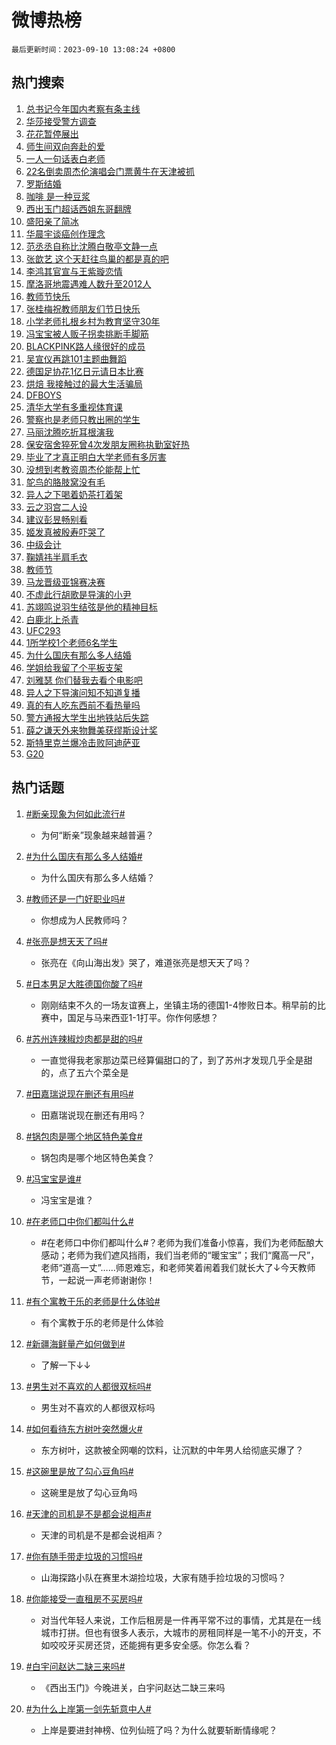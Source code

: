 # 微博热榜

`最后更新时间：2023-09-10 13:08:24 +0800`

## 热门搜索

1. [总书记今年国内考察有条主线](https://m.weibo.cn/search?containerid=100103type%3D1%26t%3D10%26q%3D%23%E6%80%BB%E4%B9%A6%E8%AE%B0%E4%BB%8A%E5%B9%B4%E5%9B%BD%E5%86%85%E8%80%83%E5%AF%9F%E6%9C%89%E6%9D%A1%E4%B8%BB%E7%BA%BF%23&stream_entry_id=51&isnewpage=1&extparam=seat%3D1%26stream_entry_id%3D51%26c_type%3D51%26dgr%3D0%26filter_type%3Drealtimehot%26cate%3D10103%26pos%3D0%26display_time%3D1694322498%26pre_seqid%3D1694322498335027378227)
1. [华莎接受警方调查](https://m.weibo.cn/search?containerid=100103type%3D1%26t%3D10%26q%3D%23%E5%8D%8E%E8%8E%8E%E6%8E%A5%E5%8F%97%E8%AD%A6%E6%96%B9%E8%B0%83%E6%9F%A5%23&stream_entry_id=31&isnewpage=1&extparam=seat%3D1%26flag%3D1%26stream_entry_id%3D31%26c_type%3D31%26band_rank%3D1%26cate%3D5001%26dgr%3D0%26lcate%3D5001%26pos%3D0%26realpos%3D1%26q%3D%2523%25E5%258D%258E%25E8%258E%258E%25E6%258E%25A5%25E5%258F%2597%25E8%25AD%25A6%25E6%2596%25B9%25E8%25B0%2583%25E6%259F%25A5%2523%26filter_type%3Drealtimehot%26display_time%3D1694322498%26pre_seqid%3D1694322498335027378227)
1. [花花暂停展出](https://m.weibo.cn/search?containerid=100103type%3D1%26t%3D10%26q%3D%23%E8%8A%B1%E8%8A%B1%E6%9A%82%E5%81%9C%E5%B1%95%E5%87%BA%23&stream_entry_id=31&isnewpage=1&extparam=seat%3D1%26flag%3D2%26stream_entry_id%3D31%26c_type%3D31%26band_rank%3D2%26cate%3D5001%26dgr%3D0%26lcate%3D5001%26pos%3D1%26realpos%3D2%26q%3D%2523%25E8%258A%25B1%25E8%258A%25B1%25E6%259A%2582%25E5%2581%259C%25E5%25B1%2595%25E5%2587%25BA%2523%26filter_type%3Drealtimehot%26display_time%3D1694322498%26pre_seqid%3D1694322498335027378227)
1. [师生间双向奔赴的爱](https://m.weibo.cn/search?containerid=100103type%3D1%26t%3D10%26q%3D%23%E5%B8%88%E7%94%9F%E9%97%B4%E5%8F%8C%E5%90%91%E5%A5%94%E8%B5%B4%E7%9A%84%E7%88%B1%23&stream_entry_id=31&isnewpage=1&extparam=seat%3D1%26flag%3D32768%26stream_entry_id%3D31%26c_type%3D31%26band_rank%3D3%26cate%3D5001%26dgr%3D0%26lcate%3D5001%26pos%3D2%26realpos%3D3%26q%3D%2523%25E5%25B8%2588%25E7%2594%259F%25E9%2597%25B4%25E5%258F%258C%25E5%2590%2591%25E5%25A5%2594%25E8%25B5%25B4%25E7%259A%2584%25E7%2588%25B1%2523%26filter_type%3Drealtimehot%26display_time%3D1694322498%26pre_seqid%3D1694322498335027378227)
1. [一人一句话表白老师](https://m.weibo.cn/search?containerid=100103type%3D1%26t%3D10%26q%3D%23%E4%B8%80%E4%BA%BA%E4%B8%80%E5%8F%A5%E8%AF%9D%E8%A1%A8%E7%99%BD%E8%80%81%E5%B8%88%23&stream_entry_id=31&isnewpage=1&extparam=seat%3D1%26adid%3D202636%26is_ad_pos%3D1%26c_type%3D31%26band_rank%3D4%26cate%3D5001%26topic_ad%3D6%26dgr%3D0%26filter_type%3Drealtimehot%26lcate%3D5001%26pos%3D3%26q%3D%2523%25E4%25B8%2580%25E4%25BA%25BA%25E4%25B8%2580%25E5%258F%25A5%25E8%25AF%259D%25E8%25A1%25A8%25E7%2599%25BD%25E8%2580%2581%25E5%25B8%2588%2523%26stream_entry_id%3D31%26display_time%3D1694322498%26pre_seqid%3D1694322498335027378227)
1. [22名倒卖周杰伦演唱会门票黄牛在天津被抓](https://m.weibo.cn/search?containerid=100103type%3D1%26t%3D10%26q%3D%2322%E5%90%8D%E5%80%92%E5%8D%96%E5%91%A8%E6%9D%B0%E4%BC%A6%E6%BC%94%E5%94%B1%E4%BC%9A%E9%97%A8%E7%A5%A8%E9%BB%84%E7%89%9B%E5%9C%A8%E5%A4%A9%E6%B4%A5%E8%A2%AB%E6%8A%93%23&stream_entry_id=31&isnewpage=1&extparam=seat%3D1%26flag%3D2%26stream_entry_id%3D31%26c_type%3D31%26band_rank%3D4%26cate%3D5001%26dgr%3D0%26lcate%3D5001%26pos%3D4%26realpos%3D4%26q%3D%252322%25E5%2590%258D%25E5%2580%2592%25E5%258D%2596%25E5%2591%25A8%25E6%259D%25B0%25E4%25BC%25A6%25E6%25BC%2594%25E5%2594%25B1%25E4%25BC%259A%25E9%2597%25A8%25E7%25A5%25A8%25E9%25BB%2584%25E7%2589%259B%25E5%259C%25A8%25E5%25A4%25A9%25E6%25B4%25A5%25E8%25A2%25AB%25E6%258A%2593%2523%26filter_type%3Drealtimehot%26display_time%3D1694322498%26pre_seqid%3D1694322498335027378227)
1. [罗斯结婚](https://m.weibo.cn/search?containerid=100103type%3D1%26t%3D10%26q%3D%23%E7%BD%97%E6%96%AF%E7%BB%93%E5%A9%9A%23&stream_entry_id=31&isnewpage=1&extparam=seat%3D1%26flag%3D1%26stream_entry_id%3D31%26c_type%3D31%26band_rank%3D5%26cate%3D5001%26dgr%3D0%26lcate%3D5001%26pos%3D5%26realpos%3D5%26q%3D%2523%25E7%25BD%2597%25E6%2596%25AF%25E7%25BB%2593%25E5%25A9%259A%2523%26filter_type%3Drealtimehot%26display_time%3D1694322498%26pre_seqid%3D1694322498335027378227)
1. [咖啡 是一种豆浆](https://m.weibo.cn/search?containerid=100103type%3D1%26t%3D10%26q%3D%E5%92%96%E5%95%A1+%E6%98%AF%E4%B8%80%E7%A7%8D%E8%B1%86%E6%B5%86&stream_entry_id=31&isnewpage=1&extparam=seat%3D1%26flag%3D1%26stream_entry_id%3D31%26c_type%3D31%26band_rank%3D6%26cate%3D5001%26dgr%3D0%26lcate%3D5001%26pos%3D6%26realpos%3D6%26q%3D%25E5%2592%2596%25E5%2595%25A1%2520%25E6%2598%25AF%25E4%25B8%2580%25E7%25A7%258D%25E8%25B1%2586%25E6%25B5%2586%26filter_type%3Drealtimehot%26display_time%3D1694322498%26pre_seqid%3D1694322498335027378227)
1. [西出玉门超话西姐东哥翻牌](https://m.weibo.cn/search?containerid=100103type%3D1%26t%3D10%26q%3D%23%E8%A5%BF%E5%87%BA%E7%8E%89%E9%97%A8%E8%B6%85%E8%AF%9D%E8%A5%BF%E5%A7%90%E4%B8%9C%E5%93%A5%E7%BF%BB%E7%89%8C%23&stream_entry_id=31&isnewpage=1&extparam=seat%3D1%26adid%3D202750%26is_ad_pos%3D1%26c_type%3D31%26band_rank%3D7%26cate%3D5001%26dgr%3D0%26lcate%3D5001%26pos%3D7%26filter_type%3Drealtimehot%26q%3D%2523%25E8%25A5%25BF%25E5%2587%25BA%25E7%258E%2589%25E9%2597%25A8%25E8%25B6%2585%25E8%25AF%259D%25E8%25A5%25BF%25E5%25A7%2590%25E4%25B8%259C%25E5%2593%25A5%25E7%25BF%25BB%25E7%2589%258C%2523%26stream_entry_id%3D31%26display_time%3D1694322498%26pre_seqid%3D1694322498335027378227)
1. [盛阳亲了简冰](https://m.weibo.cn/search?containerid=100103type%3D1%26t%3D10%26q%3D%23%E7%9B%9B%E9%98%B3%E4%BA%B2%E4%BA%86%E7%AE%80%E5%86%B0%23&stream_entry_id=31&isnewpage=1&extparam=seat%3D1%26flag%3D1%26stream_entry_id%3D31%26c_type%3D31%26band_rank%3D7%26cate%3D5001%26dgr%3D0%26lcate%3D5001%26pos%3D8%26realpos%3D7%26q%3D%2523%25E7%259B%259B%25E9%2598%25B3%25E4%25BA%25B2%25E4%25BA%2586%25E7%25AE%2580%25E5%2586%25B0%2523%26filter_type%3Drealtimehot%26display_time%3D1694322498%26pre_seqid%3D1694322498335027378227)
1. [华晨宇谈癌创作理念](https://m.weibo.cn/search?containerid=100103type%3D1%26t%3D10%26q%3D%23%E5%8D%8E%E6%99%A8%E5%AE%87%E8%B0%88%E7%99%8C%E5%88%9B%E4%BD%9C%E7%90%86%E5%BF%B5%23&stream_entry_id=31&isnewpage=1&extparam=seat%3D1%26flag%3D1%26stream_entry_id%3D31%26c_type%3D31%26band_rank%3D8%26cate%3D5001%26dgr%3D0%26lcate%3D5001%26pos%3D9%26realpos%3D8%26q%3D%2523%25E5%258D%258E%25E6%2599%25A8%25E5%25AE%2587%25E8%25B0%2588%25E7%2599%258C%25E5%2588%259B%25E4%25BD%259C%25E7%2590%2586%25E5%25BF%25B5%2523%26filter_type%3Drealtimehot%26display_time%3D1694322498%26pre_seqid%3D1694322498335027378227)
1. [范丞丞自称比沈腾白敬亭文静一点](https://m.weibo.cn/search?containerid=100103type%3D1%26t%3D10%26q%3D%E8%8C%83%E4%B8%9E%E4%B8%9E%E8%87%AA%E7%A7%B0%E6%AF%94%E6%B2%88%E8%85%BE%E7%99%BD%E6%95%AC%E4%BA%AD%E6%96%87%E9%9D%99%E4%B8%80%E7%82%B9&stream_entry_id=31&isnewpage=1&extparam=seat%3D1%26flag%3D1%26stream_entry_id%3D31%26c_type%3D31%26band_rank%3D9%26cate%3D5001%26dgr%3D0%26lcate%3D5001%26pos%3D10%26realpos%3D9%26q%3D%25E8%258C%2583%25E4%25B8%259E%25E4%25B8%259E%25E8%2587%25AA%25E7%25A7%25B0%25E6%25AF%2594%25E6%25B2%2588%25E8%2585%25BE%25E7%2599%25BD%25E6%2595%25AC%25E4%25BA%25AD%25E6%2596%2587%25E9%259D%2599%25E4%25B8%2580%25E7%2582%25B9%26filter_type%3Drealtimehot%26display_time%3D1694322498%26pre_seqid%3D1694322498335027378227)
1. [张歆艺 这个天赶往鸟巢的都是真的吧](https://m.weibo.cn/search?containerid=100103type%3D1%26t%3D10%26q%3D%E5%BC%A0%E6%AD%86%E8%89%BA+%E8%BF%99%E4%B8%AA%E5%A4%A9%E8%B5%B6%E5%BE%80%E9%B8%9F%E5%B7%A2%E7%9A%84%E9%83%BD%E6%98%AF%E7%9C%9F%E7%9A%84%E5%90%A7&stream_entry_id=31&isnewpage=1&extparam=seat%3D1%26flag%3D0%26stream_entry_id%3D31%26c_type%3D31%26band_rank%3D10%26cate%3D5001%26dgr%3D0%26lcate%3D5001%26pos%3D11%26realpos%3D10%26q%3D%25E5%25BC%25A0%25E6%25AD%2586%25E8%2589%25BA%2520%25E8%25BF%2599%25E4%25B8%25AA%25E5%25A4%25A9%25E8%25B5%25B6%25E5%25BE%2580%25E9%25B8%259F%25E5%25B7%25A2%25E7%259A%2584%25E9%2583%25BD%25E6%2598%25AF%25E7%259C%259F%25E7%259A%2584%25E5%2590%25A7%26filter_type%3Drealtimehot%26display_time%3D1694322498%26pre_seqid%3D1694322498335027378227)
1. [李鸿其官宣与王紫璇恋情](https://m.weibo.cn/search?containerid=100103type%3D1%26t%3D10%26q%3D%23%E6%9D%8E%E9%B8%BF%E5%85%B6%E5%AE%98%E5%AE%A3%E4%B8%8E%E7%8E%8B%E7%B4%AB%E7%92%87%E6%81%8B%E6%83%85%23&stream_entry_id=31&isnewpage=1&extparam=seat%3D1%26flag%3D0%26stream_entry_id%3D31%26c_type%3D31%26band_rank%3D11%26cate%3D5001%26dgr%3D0%26lcate%3D5001%26pos%3D12%26realpos%3D11%26q%3D%2523%25E6%259D%258E%25E9%25B8%25BF%25E5%2585%25B6%25E5%25AE%2598%25E5%25AE%25A3%25E4%25B8%258E%25E7%258E%258B%25E7%25B4%25AB%25E7%2592%2587%25E6%2581%258B%25E6%2583%2585%2523%26filter_type%3Drealtimehot%26display_time%3D1694322498%26pre_seqid%3D1694322498335027378227)
1. [摩洛哥地震遇难人数升至2012人](https://m.weibo.cn/search?containerid=100103type%3D1%26t%3D10%26q%3D%23%E6%91%A9%E6%B4%9B%E5%93%A5%E5%9C%B0%E9%9C%87%E9%81%87%E9%9A%BE%E4%BA%BA%E6%95%B0%E5%8D%87%E8%87%B32012%E4%BA%BA%23&stream_entry_id=31&isnewpage=1&extparam=seat%3D1%26flag%3D0%26stream_entry_id%3D31%26c_type%3D31%26band_rank%3D12%26cate%3D5001%26dgr%3D0%26lcate%3D5001%26pos%3D13%26realpos%3D12%26q%3D%2523%25E6%2591%25A9%25E6%25B4%259B%25E5%2593%25A5%25E5%259C%25B0%25E9%259C%2587%25E9%2581%2587%25E9%259A%25BE%25E4%25BA%25BA%25E6%2595%25B0%25E5%258D%2587%25E8%2587%25B32012%25E4%25BA%25BA%2523%26filter_type%3Drealtimehot%26display_time%3D1694322498%26pre_seqid%3D1694322498335027378227)
1. [教师节快乐](https://m.weibo.cn/search?containerid=100103type%3D1%26t%3D10%26q%3D%23%E6%95%99%E5%B8%88%E8%8A%82%E5%BF%AB%E4%B9%90%23&stream_entry_id=31&isnewpage=1&extparam=seat%3D1%26flag%3D0%26stream_entry_id%3D31%26c_type%3D31%26band_rank%3D13%26cate%3D5001%26dgr%3D0%26lcate%3D5001%26pos%3D14%26realpos%3D13%26q%3D%2523%25E6%2595%2599%25E5%25B8%2588%25E8%258A%2582%25E5%25BF%25AB%25E4%25B9%2590%2523%26filter_type%3Drealtimehot%26display_time%3D1694322498%26pre_seqid%3D1694322498335027378227)
1. [张桂梅祝教师朋友们节日快乐](https://m.weibo.cn/search?containerid=100103type%3D1%26t%3D10%26q%3D%23%E5%BC%A0%E6%A1%82%E6%A2%85%E7%A5%9D%E6%95%99%E5%B8%88%E6%9C%8B%E5%8F%8B%E4%BB%AC%E8%8A%82%E6%97%A5%E5%BF%AB%E4%B9%90%23&stream_entry_id=31&isnewpage=1&extparam=seat%3D1%26flag%3D32768%26stream_entry_id%3D31%26c_type%3D31%26band_rank%3D14%26cate%3D5001%26dgr%3D0%26lcate%3D5001%26pos%3D15%26realpos%3D14%26q%3D%2523%25E5%25BC%25A0%25E6%25A1%2582%25E6%25A2%2585%25E7%25A5%259D%25E6%2595%2599%25E5%25B8%2588%25E6%259C%258B%25E5%258F%258B%25E4%25BB%25AC%25E8%258A%2582%25E6%2597%25A5%25E5%25BF%25AB%25E4%25B9%2590%2523%26filter_type%3Drealtimehot%26display_time%3D1694322498%26pre_seqid%3D1694322498335027378227)
1. [小学老师扎根乡村为教育坚守30年](https://m.weibo.cn/search?containerid=100103type%3D1%26t%3D10%26q%3D%23%E5%B0%8F%E5%AD%A6%E8%80%81%E5%B8%88%E6%89%8E%E6%A0%B9%E4%B9%A1%E6%9D%91%E4%B8%BA%E6%95%99%E8%82%B2%E5%9D%9A%E5%AE%8830%E5%B9%B4%23&stream_entry_id=31&isnewpage=1&extparam=seat%3D1%26flag%3D32768%26adid%3D202762%26c_type%3D31%26band_rank%3D15%26cate%3D5001%26dgr%3D0%26lcate%3D5001%26pos%3D16%26stream_entry_id%3D31%26realpos%3D15%26q%3D%2523%25E5%25B0%258F%25E5%25AD%25A6%25E8%2580%2581%25E5%25B8%2588%25E6%2589%258E%25E6%25A0%25B9%25E4%25B9%25A1%25E6%259D%2591%25E4%25B8%25BA%25E6%2595%2599%25E8%2582%25B2%25E5%259D%259A%25E5%25AE%258830%25E5%25B9%25B4%2523%26filter_type%3Drealtimehot%26display_time%3D1694322498%26pre_seqid%3D1694322498335027378227)
1. [冯宝宝被人贩子拐卖挑断手脚筋](https://m.weibo.cn/search?containerid=100103type%3D1%26t%3D10%26q%3D%23%E5%86%AF%E5%AE%9D%E5%AE%9D%E8%A2%AB%E4%BA%BA%E8%B4%A9%E5%AD%90%E6%8B%90%E5%8D%96%E6%8C%91%E6%96%AD%E6%89%8B%E8%84%9A%E7%AD%8B%23&stream_entry_id=31&isnewpage=1&extparam=seat%3D1%26flag%3D2%26stream_entry_id%3D31%26c_type%3D31%26band_rank%3D16%26cate%3D5001%26dgr%3D0%26lcate%3D5001%26pos%3D17%26realpos%3D16%26q%3D%2523%25E5%2586%25AF%25E5%25AE%259D%25E5%25AE%259D%25E8%25A2%25AB%25E4%25BA%25BA%25E8%25B4%25A9%25E5%25AD%2590%25E6%258B%2590%25E5%258D%2596%25E6%258C%2591%25E6%2596%25AD%25E6%2589%258B%25E8%2584%259A%25E7%25AD%258B%2523%26filter_type%3Drealtimehot%26display_time%3D1694322498%26pre_seqid%3D1694322498335027378227)
1. [BLACKPINK路人缘很好的成员](https://m.weibo.cn/search?containerid=100103type%3D1%26t%3D10%26q%3D%23BLACKPINK%E8%B7%AF%E4%BA%BA%E7%BC%98%E5%BE%88%E5%A5%BD%E7%9A%84%E6%88%90%E5%91%98%23&stream_entry_id=31&isnewpage=1&extparam=seat%3D1%26flag%3D0%26stream_entry_id%3D31%26c_type%3D31%26band_rank%3D17%26cate%3D5001%26dgr%3D0%26lcate%3D5001%26pos%3D18%26realpos%3D17%26q%3D%2523BLACKPINK%25E8%25B7%25AF%25E4%25BA%25BA%25E7%25BC%2598%25E5%25BE%2588%25E5%25A5%25BD%25E7%259A%2584%25E6%2588%2590%25E5%2591%2598%2523%26filter_type%3Drealtimehot%26display_time%3D1694322498%26pre_seqid%3D1694322498335027378227)
1. [吴宣仪再跳101主题曲舞蹈](https://m.weibo.cn/search?containerid=100103type%3D1%26t%3D10%26q%3D%23%E5%90%B4%E5%AE%A3%E4%BB%AA%E5%86%8D%E8%B7%B3101%E4%B8%BB%E9%A2%98%E6%9B%B2%E8%88%9E%E8%B9%88%23&stream_entry_id=31&isnewpage=1&extparam=seat%3D1%26flag%3D1%26stream_entry_id%3D31%26c_type%3D31%26band_rank%3D18%26cate%3D5001%26dgr%3D0%26lcate%3D5001%26pos%3D19%26realpos%3D18%26q%3D%2523%25E5%2590%25B4%25E5%25AE%25A3%25E4%25BB%25AA%25E5%2586%258D%25E8%25B7%25B3101%25E4%25B8%25BB%25E9%25A2%2598%25E6%259B%25B2%25E8%2588%259E%25E8%25B9%2588%2523%26filter_type%3Drealtimehot%26display_time%3D1694322498%26pre_seqid%3D1694322498335027378227)
1. [德国足协花1亿日元请日本比赛](https://m.weibo.cn/search?containerid=100103type%3D1%26t%3D10%26q%3D%23%E5%BE%B7%E5%9B%BD%E8%B6%B3%E5%8D%8F%E8%8A%B11%E4%BA%BF%E6%97%A5%E5%85%83%E8%AF%B7%E6%97%A5%E6%9C%AC%E6%AF%94%E8%B5%9B%23&stream_entry_id=31&isnewpage=1&extparam=seat%3D1%26flag%3D1%26stream_entry_id%3D31%26c_type%3D31%26band_rank%3D19%26cate%3D5001%26dgr%3D0%26lcate%3D5001%26pos%3D20%26realpos%3D19%26q%3D%2523%25E5%25BE%25B7%25E5%259B%25BD%25E8%25B6%25B3%25E5%258D%258F%25E8%258A%25B11%25E4%25BA%25BF%25E6%2597%25A5%25E5%2585%2583%25E8%25AF%25B7%25E6%2597%25A5%25E6%259C%25AC%25E6%25AF%2594%25E8%25B5%259B%2523%26filter_type%3Drealtimehot%26display_time%3D1694322498%26pre_seqid%3D1694322498335027378227)
1. [烘焙 我接触过的最大生活骗局](https://m.weibo.cn/search?containerid=100103type%3D1%26t%3D10%26q%3D%E7%83%98%E7%84%99+%E6%88%91%E6%8E%A5%E8%A7%A6%E8%BF%87%E7%9A%84%E6%9C%80%E5%A4%A7%E7%94%9F%E6%B4%BB%E9%AA%97%E5%B1%80&stream_entry_id=31&isnewpage=1&extparam=seat%3D1%26flag%3D0%26stream_entry_id%3D31%26c_type%3D31%26band_rank%3D20%26cate%3D5001%26dgr%3D0%26lcate%3D5001%26pos%3D21%26realpos%3D20%26q%3D%25E7%2583%2598%25E7%2584%2599%2520%25E6%2588%2591%25E6%258E%25A5%25E8%25A7%25A6%25E8%25BF%2587%25E7%259A%2584%25E6%259C%2580%25E5%25A4%25A7%25E7%2594%259F%25E6%25B4%25BB%25E9%25AA%2597%25E5%25B1%2580%26filter_type%3Drealtimehot%26display_time%3D1694322498%26pre_seqid%3D1694322498335027378227)
1. [DFBOYS](https://m.weibo.cn/search?containerid=100103type%3D1%26t%3D10%26q%3DDFBOYS&stream_entry_id=31&isnewpage=1&extparam=seat%3D1%26flag%3D0%26stream_entry_id%3D31%26c_type%3D31%26band_rank%3D21%26cate%3D5001%26dgr%3D0%26lcate%3D5001%26pos%3D22%26realpos%3D21%26q%3DDFBOYS%26filter_type%3Drealtimehot%26display_time%3D1694322498%26pre_seqid%3D1694322498335027378227)
1. [清华大学有多重视体育课](https://m.weibo.cn/search?containerid=100103type%3D1%26t%3D10%26q%3D%23%E6%B8%85%E5%8D%8E%E5%A4%A7%E5%AD%A6%E6%9C%89%E5%A4%9A%E9%87%8D%E8%A7%86%E4%BD%93%E8%82%B2%E8%AF%BE%23&stream_entry_id=31&isnewpage=1&extparam=seat%3D1%26flag%3D1%26stream_entry_id%3D31%26c_type%3D31%26band_rank%3D22%26cate%3D5001%26dgr%3D0%26lcate%3D5001%26pos%3D23%26realpos%3D22%26q%3D%2523%25E6%25B8%2585%25E5%258D%258E%25E5%25A4%25A7%25E5%25AD%25A6%25E6%259C%2589%25E5%25A4%259A%25E9%2587%258D%25E8%25A7%2586%25E4%25BD%2593%25E8%2582%25B2%25E8%25AF%25BE%2523%26filter_type%3Drealtimehot%26display_time%3D1694322498%26pre_seqid%3D1694322498335027378227)
1. [警察也是老师只教出圈的学生](https://m.weibo.cn/search?containerid=100103type%3D1%26t%3D10%26q%3D%23%E8%AD%A6%E5%AF%9F%E4%B9%9F%E6%98%AF%E8%80%81%E5%B8%88%E5%8F%AA%E6%95%99%E5%87%BA%E5%9C%88%E7%9A%84%E5%AD%A6%E7%94%9F%23&stream_entry_id=31&isnewpage=1&extparam=seat%3D1%26flag%3D32768%26stream_entry_id%3D31%26c_type%3D31%26band_rank%3D23%26cate%3D5001%26dgr%3D0%26lcate%3D5001%26pos%3D24%26realpos%3D23%26q%3D%2523%25E8%25AD%25A6%25E5%25AF%259F%25E4%25B9%259F%25E6%2598%25AF%25E8%2580%2581%25E5%25B8%2588%25E5%258F%25AA%25E6%2595%2599%25E5%2587%25BA%25E5%259C%2588%25E7%259A%2584%25E5%25AD%25A6%25E7%2594%259F%2523%26filter_type%3Drealtimehot%26display_time%3D1694322498%26pre_seqid%3D1694322498335027378227)
1. [马丽沈腾吃折耳根演我](https://m.weibo.cn/search?containerid=100103type%3D1%26t%3D10%26q%3D%E9%A9%AC%E4%B8%BD%E6%B2%88%E8%85%BE%E5%90%83%E6%8A%98%E8%80%B3%E6%A0%B9%E6%BC%94%E6%88%91&stream_entry_id=31&isnewpage=1&extparam=seat%3D1%26flag%3D0%26stream_entry_id%3D31%26c_type%3D31%26band_rank%3D24%26cate%3D5001%26dgr%3D0%26lcate%3D5001%26pos%3D25%26realpos%3D24%26q%3D%25E9%25A9%25AC%25E4%25B8%25BD%25E6%25B2%2588%25E8%2585%25BE%25E5%2590%2583%25E6%258A%2598%25E8%2580%25B3%25E6%25A0%25B9%25E6%25BC%2594%25E6%2588%2591%26filter_type%3Drealtimehot%26display_time%3D1694322498%26pre_seqid%3D1694322498335027378227)
1. [保安宿舍猝死曾4次发朋友圈称执勤室好热](https://m.weibo.cn/search?containerid=100103type%3D1%26t%3D10%26q%3D%23%E4%BF%9D%E5%AE%89%E5%AE%BF%E8%88%8D%E7%8C%9D%E6%AD%BB%E6%9B%BE4%E6%AC%A1%E5%8F%91%E6%9C%8B%E5%8F%8B%E5%9C%88%E7%A7%B0%E6%89%A7%E5%8B%A4%E5%AE%A4%E5%A5%BD%E7%83%AD%23&stream_entry_id=31&isnewpage=1&extparam=seat%3D1%26flag%3D0%26stream_entry_id%3D31%26c_type%3D31%26band_rank%3D25%26cate%3D5001%26dgr%3D0%26lcate%3D5001%26pos%3D26%26realpos%3D25%26q%3D%2523%25E4%25BF%259D%25E5%25AE%2589%25E5%25AE%25BF%25E8%2588%258D%25E7%258C%259D%25E6%25AD%25BB%25E6%259B%25BE4%25E6%25AC%25A1%25E5%258F%2591%25E6%259C%258B%25E5%258F%258B%25E5%259C%2588%25E7%25A7%25B0%25E6%2589%25A7%25E5%258B%25A4%25E5%25AE%25A4%25E5%25A5%25BD%25E7%2583%25AD%2523%26filter_type%3Drealtimehot%26display_time%3D1694322498%26pre_seqid%3D1694322498335027378227)
1. [毕业了才真正明白大学老师有多厉害](https://m.weibo.cn/search?containerid=100103type%3D1%26t%3D10%26q%3D%E6%AF%95%E4%B8%9A%E4%BA%86%E6%89%8D%E7%9C%9F%E6%AD%A3%E6%98%8E%E7%99%BD%E5%A4%A7%E5%AD%A6%E8%80%81%E5%B8%88%E6%9C%89%E5%A4%9A%E5%8E%89%E5%AE%B3&stream_entry_id=31&isnewpage=1&extparam=seat%3D1%26flag%3D0%26stream_entry_id%3D31%26c_type%3D31%26band_rank%3D26%26cate%3D5001%26dgr%3D0%26lcate%3D5001%26pos%3D27%26realpos%3D26%26q%3D%25E6%25AF%2595%25E4%25B8%259A%25E4%25BA%2586%25E6%2589%258D%25E7%259C%259F%25E6%25AD%25A3%25E6%2598%258E%25E7%2599%25BD%25E5%25A4%25A7%25E5%25AD%25A6%25E8%2580%2581%25E5%25B8%2588%25E6%259C%2589%25E5%25A4%259A%25E5%258E%2589%25E5%25AE%25B3%26filter_type%3Drealtimehot%26display_time%3D1694322498%26pre_seqid%3D1694322498335027378227)
1. [没想到考教资周杰伦能帮上忙](https://m.weibo.cn/search?containerid=100103type%3D1%26t%3D10%26q%3D%23%E6%B2%A1%E6%83%B3%E5%88%B0%E8%80%83%E6%95%99%E8%B5%84%E5%91%A8%E6%9D%B0%E4%BC%A6%E8%83%BD%E5%B8%AE%E4%B8%8A%E5%BF%99%23&stream_entry_id=31&isnewpage=1&extparam=seat%3D1%26flag%3D0%26stream_entry_id%3D31%26c_type%3D31%26band_rank%3D27%26cate%3D5001%26dgr%3D0%26lcate%3D5001%26pos%3D28%26realpos%3D27%26q%3D%2523%25E6%25B2%25A1%25E6%2583%25B3%25E5%2588%25B0%25E8%2580%2583%25E6%2595%2599%25E8%25B5%2584%25E5%2591%25A8%25E6%259D%25B0%25E4%25BC%25A6%25E8%2583%25BD%25E5%25B8%25AE%25E4%25B8%258A%25E5%25BF%2599%2523%26filter_type%3Drealtimehot%26display_time%3D1694322498%26pre_seqid%3D1694322498335027378227)
1. [鸵鸟的胳肢窝没有毛](https://m.weibo.cn/search?containerid=100103type%3D1%26t%3D10%26q%3D%E9%B8%B5%E9%B8%9F%E7%9A%84%E8%83%B3%E8%82%A2%E7%AA%9D%E6%B2%A1%E6%9C%89%E6%AF%9B&stream_entry_id=31&isnewpage=1&extparam=seat%3D1%26flag%3D1%26stream_entry_id%3D31%26c_type%3D31%26band_rank%3D28%26cate%3D5001%26dgr%3D0%26lcate%3D5001%26pos%3D29%26realpos%3D28%26q%3D%25E9%25B8%25B5%25E9%25B8%259F%25E7%259A%2584%25E8%2583%25B3%25E8%2582%25A2%25E7%25AA%259D%25E6%25B2%25A1%25E6%259C%2589%25E6%25AF%259B%26filter_type%3Drealtimehot%26display_time%3D1694322498%26pre_seqid%3D1694322498335027378227)
1. [异人之下喝着奶茶打着架](https://m.weibo.cn/search?containerid=100103type%3D1%26t%3D10%26q%3D%23%E5%BC%82%E4%BA%BA%E4%B9%8B%E4%B8%8B%E5%96%9D%E7%9D%80%E5%A5%B6%E8%8C%B6%E6%89%93%E7%9D%80%E6%9E%B6%23&stream_entry_id=31&isnewpage=1&extparam=seat%3D1%26flag%3D1%26stream_entry_id%3D31%26c_type%3D31%26band_rank%3D29%26cate%3D5001%26dgr%3D0%26lcate%3D5001%26pos%3D30%26realpos%3D29%26q%3D%2523%25E5%25BC%2582%25E4%25BA%25BA%25E4%25B9%258B%25E4%25B8%258B%25E5%2596%259D%25E7%259D%2580%25E5%25A5%25B6%25E8%258C%25B6%25E6%2589%2593%25E7%259D%2580%25E6%259E%25B6%2523%26filter_type%3Drealtimehot%26display_time%3D1694322498%26pre_seqid%3D1694322498335027378227)
1. [云之羽宫二人设](https://m.weibo.cn/search?containerid=100103type%3D1%26t%3D10%26q%3D%E4%BA%91%E4%B9%8B%E7%BE%BD%E5%AE%AB%E4%BA%8C%E4%BA%BA%E8%AE%BE&stream_entry_id=31&isnewpage=1&extparam=seat%3D1%26flag%3D0%26stream_entry_id%3D31%26c_type%3D31%26band_rank%3D30%26cate%3D5001%26dgr%3D0%26lcate%3D5001%26pos%3D31%26realpos%3D30%26q%3D%25E4%25BA%2591%25E4%25B9%258B%25E7%25BE%25BD%25E5%25AE%25AB%25E4%25BA%258C%25E4%25BA%25BA%25E8%25AE%25BE%26filter_type%3Drealtimehot%26display_time%3D1694322498%26pre_seqid%3D1694322498335027378227)
1. [建议彭昱畅别看](https://m.weibo.cn/search?containerid=100103type%3D1%26t%3D10%26q%3D%23%E5%BB%BA%E8%AE%AE%E5%BD%AD%E6%98%B1%E7%95%85%E5%88%AB%E7%9C%8B%23&stream_entry_id=31&isnewpage=1&extparam=seat%3D1%26flag%3D1%26stream_entry_id%3D31%26c_type%3D31%26band_rank%3D31%26cate%3D5001%26dgr%3D0%26lcate%3D5001%26pos%3D32%26realpos%3D31%26q%3D%2523%25E5%25BB%25BA%25E8%25AE%25AE%25E5%25BD%25AD%25E6%2598%25B1%25E7%2595%2585%25E5%2588%25AB%25E7%259C%258B%2523%26filter_type%3Drealtimehot%26display_time%3D1694322498%26pre_seqid%3D1694322498335027378227)
1. [姬发真被殷寿吓哭了](https://m.weibo.cn/search?containerid=100103type%3D1%26t%3D10%26q%3D%E5%A7%AC%E5%8F%91%E7%9C%9F%E8%A2%AB%E6%AE%B7%E5%AF%BF%E5%90%93%E5%93%AD%E4%BA%86&stream_entry_id=31&isnewpage=1&extparam=seat%3D1%26flag%3D0%26stream_entry_id%3D31%26c_type%3D31%26band_rank%3D32%26cate%3D5001%26dgr%3D0%26lcate%3D5001%26pos%3D33%26realpos%3D32%26q%3D%25E5%25A7%25AC%25E5%258F%2591%25E7%259C%259F%25E8%25A2%25AB%25E6%25AE%25B7%25E5%25AF%25BF%25E5%2590%2593%25E5%2593%25AD%25E4%25BA%2586%26filter_type%3Drealtimehot%26display_time%3D1694322498%26pre_seqid%3D1694322498335027378227)
1. [中级会计](https://m.weibo.cn/search?containerid=100103type%3D1%26t%3D10%26q%3D%E4%B8%AD%E7%BA%A7%E4%BC%9A%E8%AE%A1&stream_entry_id=31&isnewpage=1&extparam=seat%3D1%26flag%3D1%26stream_entry_id%3D31%26c_type%3D31%26band_rank%3D33%26cate%3D5001%26dgr%3D0%26lcate%3D5001%26pos%3D34%26realpos%3D33%26q%3D%25E4%25B8%25AD%25E7%25BA%25A7%25E4%25BC%259A%25E8%25AE%25A1%26filter_type%3Drealtimehot%26display_time%3D1694322498%26pre_seqid%3D1694322498335027378227)
1. [鞠婧祎半肩毛衣](https://m.weibo.cn/search?containerid=100103type%3D1%26t%3D10%26q%3D%23%E9%9E%A0%E5%A9%A7%E7%A5%8E%E5%8D%8A%E8%82%A9%E6%AF%9B%E8%A1%A3%23&stream_entry_id=31&isnewpage=1&extparam=seat%3D1%26flag%3D0%26stream_entry_id%3D31%26c_type%3D31%26band_rank%3D34%26cate%3D5001%26dgr%3D0%26lcate%3D5001%26pos%3D35%26realpos%3D34%26q%3D%2523%25E9%259E%25A0%25E5%25A9%25A7%25E7%25A5%258E%25E5%258D%258A%25E8%2582%25A9%25E6%25AF%259B%25E8%25A1%25A3%2523%26filter_type%3Drealtimehot%26display_time%3D1694322498%26pre_seqid%3D1694322498335027378227)
1. [教师节](https://m.weibo.cn/search?containerid=100103type%3D1%26t%3D10%26q%3D%E6%95%99%E5%B8%88%E8%8A%82&stream_entry_id=31&isnewpage=1&extparam=seat%3D1%26flag%3D0%26stream_entry_id%3D31%26c_type%3D31%26band_rank%3D35%26cate%3D5001%26dgr%3D0%26lcate%3D5001%26pos%3D36%26realpos%3D35%26q%3D%25E6%2595%2599%25E5%25B8%2588%25E8%258A%2582%26filter_type%3Drealtimehot%26display_time%3D1694322498%26pre_seqid%3D1694322498335027378227)
1. [马龙晋级亚锦赛决赛](https://m.weibo.cn/search?containerid=100103type%3D1%26t%3D10%26q%3D%23%E9%A9%AC%E9%BE%99%E6%99%8B%E7%BA%A7%E4%BA%9A%E9%94%A6%E8%B5%9B%E5%86%B3%E8%B5%9B%23&stream_entry_id=31&isnewpage=1&extparam=seat%3D1%26flag%3D1%26stream_entry_id%3D31%26c_type%3D31%26band_rank%3D36%26cate%3D5001%26dgr%3D0%26lcate%3D5001%26pos%3D37%26realpos%3D36%26q%3D%2523%25E9%25A9%25AC%25E9%25BE%2599%25E6%2599%258B%25E7%25BA%25A7%25E4%25BA%259A%25E9%2594%25A6%25E8%25B5%259B%25E5%2586%25B3%25E8%25B5%259B%2523%26filter_type%3Drealtimehot%26display_time%3D1694322498%26pre_seqid%3D1694322498335027378227)
1. [不虚此行胡歌是导演的小尹](https://m.weibo.cn/search?containerid=100103type%3D1%26t%3D10%26q%3D%23%E4%B8%8D%E8%99%9A%E6%AD%A4%E8%A1%8C%E8%83%A1%E6%AD%8C%E6%98%AF%E5%AF%BC%E6%BC%94%E7%9A%84%E5%B0%8F%E5%B0%B9%23&stream_entry_id=31&isnewpage=1&extparam=seat%3D1%26flag%3D1%26stream_entry_id%3D31%26c_type%3D31%26band_rank%3D37%26cate%3D5001%26dgr%3D0%26lcate%3D5001%26pos%3D38%26realpos%3D37%26q%3D%2523%25E4%25B8%258D%25E8%2599%259A%25E6%25AD%25A4%25E8%25A1%258C%25E8%2583%25A1%25E6%25AD%258C%25E6%2598%25AF%25E5%25AF%25BC%25E6%25BC%2594%25E7%259A%2584%25E5%25B0%258F%25E5%25B0%25B9%2523%26filter_type%3Drealtimehot%26display_time%3D1694322498%26pre_seqid%3D1694322498335027378227)
1. [苏翊鸣说羽生结弦是他的精神目标](https://m.weibo.cn/search?containerid=100103type%3D1%26t%3D10%26q%3D%23%E8%8B%8F%E7%BF%8A%E9%B8%A3%E8%AF%B4%E7%BE%BD%E7%94%9F%E7%BB%93%E5%BC%A6%E6%98%AF%E4%BB%96%E7%9A%84%E7%B2%BE%E7%A5%9E%E7%9B%AE%E6%A0%87%23&stream_entry_id=31&isnewpage=1&extparam=seat%3D1%26flag%3D32768%26stream_entry_id%3D31%26c_type%3D31%26band_rank%3D38%26cate%3D5001%26dgr%3D0%26lcate%3D5001%26pos%3D39%26realpos%3D38%26q%3D%2523%25E8%258B%258F%25E7%25BF%258A%25E9%25B8%25A3%25E8%25AF%25B4%25E7%25BE%25BD%25E7%2594%259F%25E7%25BB%2593%25E5%25BC%25A6%25E6%2598%25AF%25E4%25BB%2596%25E7%259A%2584%25E7%25B2%25BE%25E7%25A5%259E%25E7%259B%25AE%25E6%25A0%2587%2523%26filter_type%3Drealtimehot%26display_time%3D1694322498%26pre_seqid%3D1694322498335027378227)
1. [白鹿北上杀青](https://m.weibo.cn/search?containerid=100103type%3D1%26t%3D10%26q%3D%23%E7%99%BD%E9%B9%BF%E5%8C%97%E4%B8%8A%E6%9D%80%E9%9D%92%23&stream_entry_id=31&isnewpage=1&extparam=seat%3D1%26flag%3D0%26stream_entry_id%3D31%26c_type%3D31%26band_rank%3D39%26cate%3D5001%26dgr%3D0%26lcate%3D5001%26pos%3D40%26realpos%3D39%26q%3D%2523%25E7%2599%25BD%25E9%25B9%25BF%25E5%258C%2597%25E4%25B8%258A%25E6%259D%2580%25E9%259D%2592%2523%26filter_type%3Drealtimehot%26display_time%3D1694322498%26pre_seqid%3D1694322498335027378227)
1. [UFC293](https://m.weibo.cn/search?containerid=100103type%3D1%26t%3D10%26q%3D%23UFC293%23&stream_entry_id=31&isnewpage=1&extparam=seat%3D1%26flag%3D1%26stream_entry_id%3D31%26c_type%3D31%26band_rank%3D40%26cate%3D5001%26dgr%3D0%26lcate%3D5001%26pos%3D41%26realpos%3D40%26q%3D%2523UFC293%2523%26filter_type%3Drealtimehot%26display_time%3D1694322498%26pre_seqid%3D1694322498335027378227)
1. [1所学校1个老师6名学生](https://m.weibo.cn/search?containerid=100103type%3D1%26t%3D10%26q%3D%231%E6%89%80%E5%AD%A6%E6%A0%A11%E4%B8%AA%E8%80%81%E5%B8%886%E5%90%8D%E5%AD%A6%E7%94%9F%23&stream_entry_id=31&isnewpage=1&extparam=seat%3D1%26flag%3D32768%26stream_entry_id%3D31%26c_type%3D31%26band_rank%3D41%26cate%3D5001%26dgr%3D0%26lcate%3D5001%26pos%3D42%26realpos%3D41%26q%3D%25231%25E6%2589%2580%25E5%25AD%25A6%25E6%25A0%25A11%25E4%25B8%25AA%25E8%2580%2581%25E5%25B8%25886%25E5%2590%258D%25E5%25AD%25A6%25E7%2594%259F%2523%26filter_type%3Drealtimehot%26display_time%3D1694322498%26pre_seqid%3D1694322498335027378227)
1. [为什么国庆有那么多人结婚](https://m.weibo.cn/search?containerid=100103type%3D1%26t%3D10%26q%3D%23%E4%B8%BA%E4%BB%80%E4%B9%88%E5%9B%BD%E5%BA%86%E6%9C%89%E9%82%A3%E4%B9%88%E5%A4%9A%E4%BA%BA%E7%BB%93%E5%A9%9A%23&stream_entry_id=31&isnewpage=1&extparam=seat%3D1%26flag%3D0%26stream_entry_id%3D31%26c_type%3D31%26band_rank%3D42%26cate%3D5001%26dgr%3D0%26lcate%3D5001%26pos%3D43%26realpos%3D42%26q%3D%2523%25E4%25B8%25BA%25E4%25BB%2580%25E4%25B9%2588%25E5%259B%25BD%25E5%25BA%2586%25E6%259C%2589%25E9%2582%25A3%25E4%25B9%2588%25E5%25A4%259A%25E4%25BA%25BA%25E7%25BB%2593%25E5%25A9%259A%2523%26filter_type%3Drealtimehot%26display_time%3D1694322498%26pre_seqid%3D1694322498335027378227)
1. [学姐给我留了个平板支架](https://m.weibo.cn/search?containerid=100103type%3D1%26t%3D10%26q%3D%23%E5%AD%A6%E5%A7%90%E7%BB%99%E6%88%91%E7%95%99%E4%BA%86%E4%B8%AA%E5%B9%B3%E6%9D%BF%E6%94%AF%E6%9E%B6%23&stream_entry_id=31&isnewpage=1&extparam=seat%3D1%26flag%3D0%26stream_entry_id%3D31%26c_type%3D31%26band_rank%3D43%26cate%3D5001%26dgr%3D0%26lcate%3D5001%26pos%3D44%26realpos%3D43%26q%3D%2523%25E5%25AD%25A6%25E5%25A7%2590%25E7%25BB%2599%25E6%2588%2591%25E7%2595%2599%25E4%25BA%2586%25E4%25B8%25AA%25E5%25B9%25B3%25E6%259D%25BF%25E6%2594%25AF%25E6%259E%25B6%2523%26filter_type%3Drealtimehot%26display_time%3D1694322498%26pre_seqid%3D1694322498335027378227)
1. [刘雅瑟 你们替我去看个电影吧](https://m.weibo.cn/search?containerid=100103type%3D1%26t%3D10%26q%3D%E5%88%98%E9%9B%85%E7%91%9F+%E4%BD%A0%E4%BB%AC%E6%9B%BF%E6%88%91%E5%8E%BB%E7%9C%8B%E4%B8%AA%E7%94%B5%E5%BD%B1%E5%90%A7&stream_entry_id=31&isnewpage=1&extparam=seat%3D1%26flag%3D0%26stream_entry_id%3D31%26c_type%3D31%26band_rank%3D44%26cate%3D5001%26dgr%3D0%26lcate%3D5001%26pos%3D45%26realpos%3D44%26q%3D%25E5%2588%2598%25E9%259B%2585%25E7%2591%259F%2520%25E4%25BD%25A0%25E4%25BB%25AC%25E6%259B%25BF%25E6%2588%2591%25E5%258E%25BB%25E7%259C%258B%25E4%25B8%25AA%25E7%2594%25B5%25E5%25BD%25B1%25E5%2590%25A7%26filter_type%3Drealtimehot%26display_time%3D1694322498%26pre_seqid%3D1694322498335027378227)
1. [异人之下导演问知不知道复播](https://m.weibo.cn/search?containerid=100103type%3D1%26t%3D10%26q%3D%23%E5%BC%82%E4%BA%BA%E4%B9%8B%E4%B8%8B%E5%AF%BC%E6%BC%94%E9%97%AE%E7%9F%A5%E4%B8%8D%E7%9F%A5%E9%81%93%E5%A4%8D%E6%92%AD%23&stream_entry_id=31&isnewpage=1&extparam=seat%3D1%26flag%3D1%26stream_entry_id%3D31%26c_type%3D31%26band_rank%3D45%26cate%3D5001%26dgr%3D0%26lcate%3D5001%26pos%3D46%26realpos%3D45%26q%3D%2523%25E5%25BC%2582%25E4%25BA%25BA%25E4%25B9%258B%25E4%25B8%258B%25E5%25AF%25BC%25E6%25BC%2594%25E9%2597%25AE%25E7%259F%25A5%25E4%25B8%258D%25E7%259F%25A5%25E9%2581%2593%25E5%25A4%258D%25E6%2592%25AD%2523%26filter_type%3Drealtimehot%26display_time%3D1694322498%26pre_seqid%3D1694322498335027378227)
1. [真的有人吃东西前不看热量吗](https://m.weibo.cn/search?containerid=100103type%3D1%26t%3D10%26q%3D%23%E7%9C%9F%E7%9A%84%E6%9C%89%E4%BA%BA%E5%90%83%E4%B8%9C%E8%A5%BF%E5%89%8D%E4%B8%8D%E7%9C%8B%E7%83%AD%E9%87%8F%E5%90%97%23&stream_entry_id=31&isnewpage=1&extparam=seat%3D1%26flag%3D1%26stream_entry_id%3D31%26c_type%3D31%26band_rank%3D46%26cate%3D5001%26dgr%3D0%26lcate%3D5001%26pos%3D47%26realpos%3D46%26q%3D%2523%25E7%259C%259F%25E7%259A%2584%25E6%259C%2589%25E4%25BA%25BA%25E5%2590%2583%25E4%25B8%259C%25E8%25A5%25BF%25E5%2589%258D%25E4%25B8%258D%25E7%259C%258B%25E7%2583%25AD%25E9%2587%258F%25E5%2590%2597%2523%26filter_type%3Drealtimehot%26display_time%3D1694322498%26pre_seqid%3D1694322498335027378227)
1. [警方通报大学生出地铁站后失踪](https://m.weibo.cn/search?containerid=100103type%3D1%26t%3D10%26q%3D%23%E8%AD%A6%E6%96%B9%E9%80%9A%E6%8A%A5%E5%A4%A7%E5%AD%A6%E7%94%9F%E5%87%BA%E5%9C%B0%E9%93%81%E7%AB%99%E5%90%8E%E5%A4%B1%E8%B8%AA%23&stream_entry_id=31&isnewpage=1&extparam=seat%3D1%26flag%3D0%26stream_entry_id%3D31%26c_type%3D31%26band_rank%3D47%26cate%3D5001%26dgr%3D0%26lcate%3D5001%26pos%3D48%26realpos%3D47%26q%3D%2523%25E8%25AD%25A6%25E6%2596%25B9%25E9%2580%259A%25E6%258A%25A5%25E5%25A4%25A7%25E5%25AD%25A6%25E7%2594%259F%25E5%2587%25BA%25E5%259C%25B0%25E9%2593%2581%25E7%25AB%2599%25E5%2590%258E%25E5%25A4%25B1%25E8%25B8%25AA%2523%26filter_type%3Drealtimehot%26display_time%3D1694322498%26pre_seqid%3D1694322498335027378227)
1. [薛之谦天外来物舞美获缪斯设计奖](https://m.weibo.cn/search?containerid=100103type%3D1%26t%3D10%26q%3D%E8%96%9B%E4%B9%8B%E8%B0%A6%E5%A4%A9%E5%A4%96%E6%9D%A5%E7%89%A9%E8%88%9E%E7%BE%8E%E8%8E%B7%E7%BC%AA%E6%96%AF%E8%AE%BE%E8%AE%A1%E5%A5%96&stream_entry_id=31&isnewpage=1&extparam=seat%3D1%26flag%3D0%26stream_entry_id%3D31%26c_type%3D31%26band_rank%3D48%26cate%3D5001%26dgr%3D0%26lcate%3D5001%26pos%3D49%26realpos%3D48%26q%3D%25E8%2596%259B%25E4%25B9%258B%25E8%25B0%25A6%25E5%25A4%25A9%25E5%25A4%2596%25E6%259D%25A5%25E7%2589%25A9%25E8%2588%259E%25E7%25BE%258E%25E8%258E%25B7%25E7%25BC%25AA%25E6%2596%25AF%25E8%25AE%25BE%25E8%25AE%25A1%25E5%25A5%2596%26filter_type%3Drealtimehot%26display_time%3D1694322498%26pre_seqid%3D1694322498335027378227)
1. [斯特里克兰爆冷击败阿迪萨亚](https://m.weibo.cn/search?containerid=100103type%3D1%26t%3D10%26q%3D%23%E6%96%AF%E7%89%B9%E9%87%8C%E5%85%8B%E5%85%B0%E7%88%86%E5%86%B7%E5%87%BB%E8%B4%A5%E9%98%BF%E8%BF%AA%E8%90%A8%E4%BA%9A%23&stream_entry_id=31&isnewpage=1&extparam=seat%3D1%26flag%3D1%26stream_entry_id%3D31%26c_type%3D31%26band_rank%3D49%26cate%3D5001%26dgr%3D0%26lcate%3D5001%26pos%3D50%26realpos%3D49%26q%3D%2523%25E6%2596%25AF%25E7%2589%25B9%25E9%2587%258C%25E5%2585%258B%25E5%2585%25B0%25E7%2588%2586%25E5%2586%25B7%25E5%2587%25BB%25E8%25B4%25A5%25E9%2598%25BF%25E8%25BF%25AA%25E8%2590%25A8%25E4%25BA%259A%2523%26filter_type%3Drealtimehot%26display_time%3D1694322498%26pre_seqid%3D1694322498335027378227)
1. [G20](https://m.weibo.cn/search?containerid=100103type%3D1%26t%3D10%26q%3D%23G20%23&stream_entry_id=31&isnewpage=1&extparam=seat%3D1%26flag%3D0%26stream_entry_id%3D31%26c_type%3D31%26band_rank%3D50%26cate%3D5001%26dgr%3D0%26lcate%3D5001%26pos%3D51%26realpos%3D50%26q%3D%2523G20%2523%26filter_type%3Drealtimehot%26display_time%3D1694322498%26pre_seqid%3D1694322498335027378227)

## 热门话题

1. [#断亲现象为何如此流行#](https://m.weibo.cn/search?containerid=231522type%3D1%26t%3D10%26q%3D%23%E6%96%AD%E4%BA%B2%E7%8E%B0%E8%B1%A1%E4%B8%BA%E4%BD%95%E5%A6%82%E6%AD%A4%E6%B5%81%E8%A1%8C%23&stream_entry_id=128&isnewpage=1&extparam=seat%3D1%26c_type%3D128%26cate%3D5004%26dgr%3D0%26pos%3D1-0-0%26lcate%3D5004%26unitid%3D1694257321184%26display_time%3D1694322504%26pre_seqid%3D1694322504323912113236)
    - 为何“断亲”现象越来越普遍？

1. [#为什么国庆有那么多人结婚#](https://m.weibo.cn/search?containerid=231522type%3D1%26t%3D10%26q%3D%23%E4%B8%BA%E4%BB%80%E4%B9%88%E5%9B%BD%E5%BA%86%E6%9C%89%E9%82%A3%E4%B9%88%E5%A4%9A%E4%BA%BA%E7%BB%93%E5%A9%9A%23&stream_entry_id=128&isnewpage=1&extparam=seat%3D1%26c_type%3D128%26cate%3D5004%26dgr%3D0%26pos%3D1-0-1%26lcate%3D5004%26unitid%3D1694306504039%26display_time%3D1694322504%26pre_seqid%3D1694322504323912113236)
    - 为什么国庆有那么多人结婚？

1. [#教师还是一门好职业吗#](https://m.weibo.cn/search?containerid=231522type%3D1%26t%3D10%26q%3D%23%E6%95%99%E5%B8%88%E8%BF%98%E6%98%AF%E4%B8%80%E9%97%A8%E5%A5%BD%E8%81%8C%E4%B8%9A%E5%90%97%23&stream_entry_id=128&isnewpage=1&extparam=seat%3D1%26c_type%3D128%26cate%3D5004%26dgr%3D0%26pos%3D1-0-2%26lcate%3D5004%26unitid%3D1694306201986%26display_time%3D1694322504%26pre_seqid%3D1694322504323912113236)
    - 你想成为人民教师吗？

1. [#张亮是想天天了吗#](https://m.weibo.cn/search?containerid=231522type%3D1%26t%3D10%26q%3D%23%E5%BC%A0%E4%BA%AE%E6%98%AF%E6%83%B3%E5%A4%A9%E5%A4%A9%E4%BA%86%E5%90%97%23&stream_entry_id=128&isnewpage=1&extparam=seat%3D1%26c_type%3D128%26cate%3D5004%26dgr%3D0%26pos%3D1-0-3%26lcate%3D5004%26unitid%3D1694314926833%26display_time%3D1694322504%26pre_seqid%3D1694322504323912113236)
    - 张亮在《向山海出发》哭了，难道张亮是想天天了吗？

1. [#日本男足大胜德国你酸了吗#](https://m.weibo.cn/search?containerid=231522type%3D1%26t%3D10%26q%3D%23%E6%97%A5%E6%9C%AC%E7%94%B7%E8%B6%B3%E5%A4%A7%E8%83%9C%E5%BE%B7%E5%9B%BD%E4%BD%A0%E9%85%B8%E4%BA%86%E5%90%97%23&stream_entry_id=128&isnewpage=1&extparam=seat%3D1%26c_type%3D128%26cate%3D5004%26dgr%3D0%26pos%3D1-0-4%26lcate%3D5004%26unitid%3D1694305934756%26display_time%3D1694322504%26pre_seqid%3D1694322504323912113236)
    - 刚刚结束不久的一场友谊赛上，坐镇主场的德国1-4惨败日本。稍早前的比赛中，国足与马来西亚1-1打平。你作何感想？

1. [#苏州连辣椒炒肉都是甜的吗#](https://m.weibo.cn/search?containerid=231522type%3D1%26t%3D10%26q%3D%23%E8%8B%8F%E5%B7%9E%E8%BF%9E%E8%BE%A3%E6%A4%92%E7%82%92%E8%82%89%E9%83%BD%E6%98%AF%E7%94%9C%E7%9A%84%E5%90%97%23&stream_entry_id=128&isnewpage=1&extparam=seat%3D1%26c_type%3D128%26cate%3D5004%26dgr%3D0%26pos%3D1-0-5%26lcate%3D5004%26unitid%3D1694307112460%26display_time%3D1694322504%26pre_seqid%3D1694322504323912113236)
    - 一直觉得我老家那边菜已经算偏甜口的了，到了苏州才发现几乎全是甜的，点了五六个菜全是

1. [#田嘉瑞说现在删还有用吗#](https://m.weibo.cn/search?containerid=231522type%3D1%26t%3D10%26q%3D%23%E7%94%B0%E5%98%89%E7%91%9E%E8%AF%B4%E7%8E%B0%E5%9C%A8%E5%88%A0%E8%BF%98%E6%9C%89%E7%94%A8%E5%90%97%23&stream_entry_id=128&isnewpage=1&extparam=seat%3D1%26c_type%3D128%26cate%3D5004%26dgr%3D0%26pos%3D1-0-6%26lcate%3D5004%26unitid%3D1694190749284%26display_time%3D1694322504%26pre_seqid%3D1694322504323912113236)
    - 田嘉瑞说现在删还有用吗？

1. [#锅包肉是哪个地区特色美食#](https://m.weibo.cn/search?containerid=231522type%3D1%26t%3D10%26q%3D%23%E9%94%85%E5%8C%85%E8%82%89%E6%98%AF%E5%93%AA%E4%B8%AA%E5%9C%B0%E5%8C%BA%E7%89%B9%E8%89%B2%E7%BE%8E%E9%A3%9F%23&stream_entry_id=128&isnewpage=1&extparam=seat%3D1%26c_type%3D128%26cate%3D5004%26dgr%3D0%26pos%3D1-0-7%26lcate%3D5004%26unitid%3D1694268131720%26display_time%3D1694322504%26pre_seqid%3D1694322504323912113236)
    - 锅包肉是哪个地区特色美食？

1. [#冯宝宝是谁#](https://m.weibo.cn/search?containerid=231522type%3D1%26t%3D10%26q%3D%23%E5%86%AF%E5%AE%9D%E5%AE%9D%E6%98%AF%E8%B0%81%23&stream_entry_id=128&isnewpage=1&extparam=seat%3D1%26c_type%3D128%26cate%3D5004%26dgr%3D0%26pos%3D1-0-8%26lcate%3D5004%26unitid%3D1694313712038%26display_time%3D1694322504%26pre_seqid%3D1694322504323912113236)
    - 冯宝宝是谁？

1. [#在老师口中你们都叫什么#](https://m.weibo.cn/search?containerid=231522type%3D1%26t%3D10%26q%3D%23%E5%9C%A8%E8%80%81%E5%B8%88%E5%8F%A3%E4%B8%AD%E4%BD%A0%E4%BB%AC%E9%83%BD%E5%8F%AB%E4%BB%80%E4%B9%88%23&stream_entry_id=128&isnewpage=1&extparam=seat%3D1%26c_type%3D128%26cate%3D5004%26dgr%3D0%26pos%3D1-0-9%26lcate%3D5004%26unitid%3D1694317610556%26display_time%3D1694322504%26pre_seqid%3D1694322504323912113236)
    - #在老师口中你们都叫什么#？老师为我们准备小惊喜，我们为老师酝酿大感动；老师为我们遮风挡雨，我们当老师的“暖宝宝”；我们“魔高一尺”，老师“道高一丈”……师恩难忘，和老师笑着闹着我们就长大了↓今天教师节，一起说一声老师谢谢你！

1. [#有个寓教于乐的老师是什么体验#](https://m.weibo.cn/search?containerid=231522type%3D1%26t%3D10%26q%3D%23%E6%9C%89%E4%B8%AA%E5%AF%93%E6%95%99%E4%BA%8E%E4%B9%90%E7%9A%84%E8%80%81%E5%B8%88%E6%98%AF%E4%BB%80%E4%B9%88%E4%BD%93%E9%AA%8C%23&stream_entry_id=128&isnewpage=1&extparam=seat%3D1%26c_type%3D128%26cate%3D5004%26dgr%3D0%26pos%3D1-0-10%26lcate%3D5004%26unitid%3D1694321219643%26display_time%3D1694322504%26pre_seqid%3D1694322504323912113236)
    - 有个寓教于乐的老师是什么体验

1. [#新疆海鲜量产如何做到#](https://m.weibo.cn/search?containerid=231522type%3D1%26t%3D10%26q%3D%23%E6%96%B0%E7%96%86%E6%B5%B7%E9%B2%9C%E9%87%8F%E4%BA%A7%E5%A6%82%E4%BD%95%E5%81%9A%E5%88%B0%23&stream_entry_id=128&isnewpage=1&extparam=seat%3D1%26c_type%3D128%26cate%3D5004%26dgr%3D0%26pos%3D1-0-11%26lcate%3D5004%26unitid%3D1694271709083%26display_time%3D1694322504%26pre_seqid%3D1694322504323912113236)
    - 了解一下↓↓

1. [#男生对不喜欢的人都很双标吗#](https://m.weibo.cn/search?containerid=231522type%3D1%26t%3D10%26q%3D%23%E7%94%B7%E7%94%9F%E5%AF%B9%E4%B8%8D%E5%96%9C%E6%AC%A2%E7%9A%84%E4%BA%BA%E9%83%BD%E5%BE%88%E5%8F%8C%E6%A0%87%E5%90%97%23&stream_entry_id=128&isnewpage=1&extparam=seat%3D1%26c_type%3D128%26cate%3D5004%26dgr%3D0%26pos%3D1-0-12%26lcate%3D5004%26unitid%3D1694158942048%26display_time%3D1694322504%26pre_seqid%3D1694322504323912113236)
    - 男生对不喜欢的人都很双标吗

1. [#如何看待东方树叶突然爆火#](https://m.weibo.cn/search?containerid=231522type%3D1%26t%3D10%26q%3D%23%E5%A6%82%E4%BD%95%E7%9C%8B%E5%BE%85%E4%B8%9C%E6%96%B9%E6%A0%91%E5%8F%B6%E7%AA%81%E7%84%B6%E7%88%86%E7%81%AB%23&stream_entry_id=128&isnewpage=1&extparam=seat%3D1%26c_type%3D128%26cate%3D5004%26dgr%3D0%26pos%3D1-0-13%26lcate%3D5004%26unitid%3D1694236340957%26display_time%3D1694322504%26pre_seqid%3D1694322504323912113236)
    - 东方树叶，这款被全网嘲的饮料，让沉默的中年男人给彻底买爆了？

1. [#这碗里是放了勾心豆角吗#](https://m.weibo.cn/search?containerid=231522type%3D1%26t%3D10%26q%3D%23%E8%BF%99%E7%A2%97%E9%87%8C%E6%98%AF%E6%94%BE%E4%BA%86%E5%8B%BE%E5%BF%83%E8%B1%86%E8%A7%92%E5%90%97%23&stream_entry_id=128&isnewpage=1&extparam=seat%3D1%26c_type%3D128%26cate%3D5004%26dgr%3D0%26pos%3D1-0-14%26lcate%3D5004%26unitid%3D1694319110897%26display_time%3D1694322504%26pre_seqid%3D1694322504323912113236)
    - 这碗里是放了勾心豆角吗

1. [#天津的司机是不是都会说相声#](https://m.weibo.cn/search?containerid=231522type%3D1%26t%3D10%26q%3D%23%E5%A4%A9%E6%B4%A5%E7%9A%84%E5%8F%B8%E6%9C%BA%E6%98%AF%E4%B8%8D%E6%98%AF%E9%83%BD%E4%BC%9A%E8%AF%B4%E7%9B%B8%E5%A3%B0%23&stream_entry_id=128&isnewpage=1&extparam=seat%3D1%26c_type%3D128%26cate%3D5004%26dgr%3D0%26pos%3D1-0-15%26lcate%3D5004%26unitid%3D1694303201478%26display_time%3D1694322504%26pre_seqid%3D1694322504323912113236)
    - 天津的司机是不是都会说相声？

1. [#你有随手带走垃圾的习惯吗#](https://m.weibo.cn/search?containerid=231522type%3D1%26t%3D10%26q%3D%23%E4%BD%A0%E6%9C%89%E9%9A%8F%E6%89%8B%E5%B8%A6%E8%B5%B0%E5%9E%83%E5%9C%BE%E7%9A%84%E4%B9%A0%E6%83%AF%E5%90%97%23&stream_entry_id=128&isnewpage=1&extparam=seat%3D1%26c_type%3D128%26cate%3D5004%26dgr%3D0%26pos%3D1-0-16%26lcate%3D5004%26unitid%3D1694275028544%26display_time%3D1694322504%26pre_seqid%3D1694322504323912113236)
    - 山海探路小队在赛里木湖捡垃圾，大家有随手捡垃圾的习惯吗？

1. [#你能接受一直租房不买房吗#](https://m.weibo.cn/search?containerid=231522type%3D1%26t%3D10%26q%3D%23%E4%BD%A0%E8%83%BD%E6%8E%A5%E5%8F%97%E4%B8%80%E7%9B%B4%E7%A7%9F%E6%88%BF%E4%B8%8D%E4%B9%B0%E6%88%BF%E5%90%97%23&stream_entry_id=128&isnewpage=1&extparam=seat%3D1%26c_type%3D128%26cate%3D5004%26dgr%3D0%26pos%3D1-0-17%26lcate%3D5004%26unitid%3D1694264525112%26display_time%3D1694322504%26pre_seqid%3D1694322504323912113236)
    - 对当代年轻人来说，工作后租房是一件再平常不过的事情，尤其是在一线城市打拼。但也有很多人表示，大城市的房租同样是一笔不小的开支，不如咬咬牙买房还贷，还能拥有更多安全感。你怎么看？

1. [#白宇问赵达二缺三来吗#](https://m.weibo.cn/search?containerid=231522type%3D1%26t%3D10%26q%3D%23%E7%99%BD%E5%AE%87%E9%97%AE%E8%B5%B5%E8%BE%BE%E4%BA%8C%E7%BC%BA%E4%B8%89%E6%9D%A5%E5%90%97%23&stream_entry_id=128&isnewpage=1&extparam=seat%3D1%26c_type%3D128%26cate%3D5004%26dgr%3D0%26pos%3D1-0-18%26lcate%3D5004%26unitid%3D1694260613463%26display_time%3D1694322504%26pre_seqid%3D1694322504323912113236)
    - 《西出玉门》今晚进关，白宇问赵达二缺三来吗

1. [#为什么上岸第一剑先斩意中人#](https://m.weibo.cn/search?containerid=231522type%3D1%26t%3D10%26q%3D%23%E4%B8%BA%E4%BB%80%E4%B9%88%E4%B8%8A%E5%B2%B8%E7%AC%AC%E4%B8%80%E5%89%91%E5%85%88%E6%96%A9%E6%84%8F%E4%B8%AD%E4%BA%BA%23&stream_entry_id=128&isnewpage=1&extparam=seat%3D1%26c_type%3D128%26cate%3D5004%26dgr%3D0%26pos%3D1-0-19%26lcate%3D5004%26unitid%3D1694164955156%26display_time%3D1694322504%26pre_seqid%3D1694322504323912113236)
    - 上岸是要进封神榜、位列仙班了吗？为什么就要斩断情缘呢？

